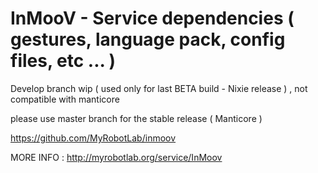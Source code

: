 # InMooV - Service dependencies ( gestures, language pack, config files, etc ... )    
  
Develop branch wip ( used only for last BETA build - Nixie release ) , not compatible with manticore  
  
please use master branch for the stable release ( Manticore )  
  
https://github.com/MyRobotLab/inmoov  
  
  
MORE INFO : http://myrobotlab.org/service/InMoov  